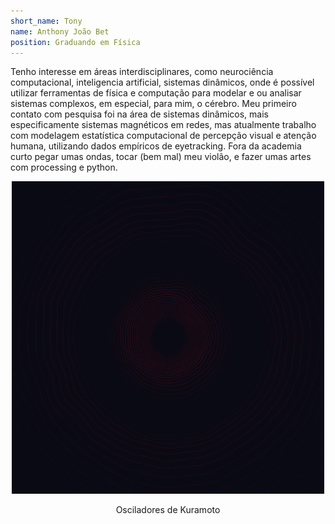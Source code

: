 ```yaml
---
short_name: Tony
name: Anthony João Bet
position: Graduando em Física
---
```


Tenho interesse em áreas interdisciplinares, como neurociência computacional, inteligencia artificial, sistemas dinâmicos, onde é possível utilizar ferramentas de física e computação para modelar e ou analisar sistemas complexos, em especial, para mim, o cérebro. Meu primeiro contato com pesquisa foi na área de sistemas dinâmicos, mais especificamente sistemas magnéticos em redes, mas atualmente trabalho com modelagem estatística computacional de percepção visual e atenção humana, utilizando dados empíricos de eyetracking. 
Fora da academia curto pegar umas ondas, tocar (bem mal) meu violão, e fazer umas artes com processing e python.

<p align="center">
  <img src="/assets/images/anthony/anthony_art.gif" alt="Rede neural com três camadas" width=500/>
</p>
<p align="center">
  Osciladores de Kuramoto
</p>

 



